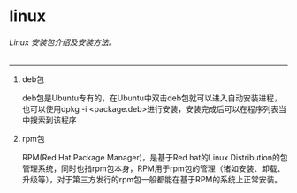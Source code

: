 # linux
###### Linux 安装包介绍及安装方法。
* * *

1.	deb包

	deb包是Ubuntu专有的，在Ubuntu中双击deb包就可以进入自动安装进程，也可以使用dpkg -i <package.deb>进行安装，安装完成后可以在程序列表当中搜索到该程序

2.	rpm包

	RPM(Red Hat Package Manager)，是基于Red hat的Linux Distribution的包管理系统，同时也指rpm包本身，RPM用于rpm包的管理（诸如安装、卸载、升级等），对于第三方发行的rpm包一般都能在基于RPM的系统上正常安装。
	